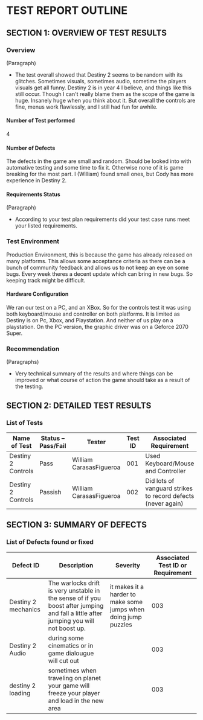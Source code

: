 # TEST REPORT OUTLINE

## SECTION 1: OVERVIEW OF TEST RESULTS

### Overview

(Paragraph)
* The test overall showed that Destiny 2 seems to be random with its glitches. Sometimes visuals, sometimes audio, sometime the players visuals get all funny. Destiny 2 is in year 4 I believe, and things like this still occur. Though I can't really blame them as the scope of the game is huge. Insanely huge when you think about it. But overall the controls are fine, menus work flawlessly, and I still had fun for awhile.

#### Number of Test performed

4

#### Number of Defects

The defects in the game are small and random. Should be looked into with automative testing and some time to fix it. Otherwise none of it is game breaking for the most part. I (William) found small ones, but Cody has more experience in Destiny 2.

#### Requirements Status

(Paragraph)
* According to your test plan requirements did your test case runs meet your listed requirements.

### Test Environment

Production Environment, this is because the game has already released on many platforms. This allows some acceptance criteria as there can be a bunch of community feedback and allows us to not keep an eye on some bugs. Every week theres a decent update which can bring in new bugs. So keeping track might be difficult.

#### Hardware Configuration

We ran our test on a PC, and an XBox. So for the controls test it was using both keyboard/mouse and controller on both platforms. It is limited as Destiny is on Pc, Xbox, and Playstation. And neither of us play on a playstation. On the PC version, the graphic driver was on a Geforce 2070 Super.

### Recommendation

(Paragraphs)
* Very technical summary of the results and where things can be improved or what course of action the game should take as a result of the testing.


## SECTION 2: DETAILED TEST RESULTS

### List of Tests

| Name of Test | Status – Pass/Fail | Tester | Test ID | Associated Requirement |
|---|---|---|---|---|
| Destiny 2 Controls | Pass | William CarasasFigueroa | 001 | Used Keyboard/Mouse and Controller |
| Destiny 2 Controls | Passish | William CarasasFigueroa | 002 | Did lots of vanguard strikes to record defects (never again) |

## SECTION 3: SUMMARY OF DEFECTS

### List of Defects found or fixed

| Defect ID | Description | Severity | Associated Test ID or Requirement |
|---|---|---|---|
|Destiny 2 mechanics | The warlocks drift is very unstable in the sense of if you boost after jumping and fall a little after jumping you will not boost up.|it makes it a harder to make some jumps when doing jump puzzles |003|
|Destiny 2 Audio |during some cinematics or in game dialougue will cut out | | 003 |
|destiny 2 loading|sometimes when traveling on planet your game will freeze your player and load in the new area | | 003 |

